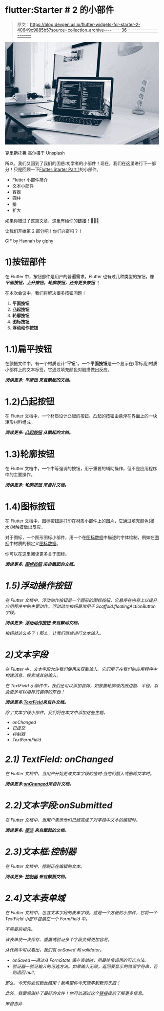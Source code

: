 # flutter:Starter # 2 的小部件

> 原文：<https://blog.devgenius.io/flutter-widgets-for-starter-2-40649c9885b5?source=collection_archive---------36----------------------->

![](img/f19cf2181b44fdd5a976fa16b9c4b6ae.png)

克里斯托弗·高尔摄于 Unsplash

所以，我们又回到了我们的困惑:初学者的小部件！现在，我们在这里进行下一部分！只是回顾一下[Flutter:Starter Part 1](https://medium.com/dev-genius/flutter-widgets-for-starter-1-6aa0860039b6)的小部件。

*   Flutter 小部件简介
*   文本小部件
*   容器
*   圆柱
*   排
*   扩大

如果你错过了这篇文章，这里有给你的[链接](https://medium.com/dev-genius/flutter-widgets-for-starter-1-6aa0860039b6)！💙💙💙

让我们开始第 2 部分吧！你们兴奋吗？！

GIF by Hannah by giphy

# 1)按钮部件

在 Flutter 中，按钮部件是用户的普遍需求。Flutter 也有过几种类型的按钮，像 ***平面按钮，上升按钮，轮廓按钮，还有更多按钮*** ！

在本次会议中，我们将解决很多按钮问题！

1.  **平面按钮**
2.  **凸起按钮**
3.  **轮廓按钮**
4.  **图标按钮**
5.  **浮动动作按钮**

# 1.1)扁平按钮

在颤振文件中，有一个材质设计"**平钮**"。一个**平面按钮**是一个显示在(零标高)材质小部件上的文本标签，它通过填充颜色对触摸做出反应。

***阅读更多:*** [***平按钮***](https://api.flutter.dev/flutter/material/FlatButton-class.html) ***来自飘起的文档。***

# 1.2)凸起按钮

在 Flutter 文档中，一个材质设计凸起的按钮。凸起的按钮由悬浮在界面上的一块矩形材料组成。

***阅读更多:*** [***凸起按钮***](https://api.flutter.dev/flutter/material/RaisedButton-class.html) ***从飘起的文档。***

# 1.3)轮廓按钮

在 Flutter 文档中，一个中等强调的按钮，用于重要的辅助操作，但不是应用程序中的主要操作。

***阅读更多:*** [***轮廓按钮***](https://api.flutter.dev/flutter/material/OutlineButton-class.html) ***来自扑文档。***

# 1.4)图标按钮

在 Flutter 文档中，图标按钮是打印在材质小部件上的图片，它通过填充颜色(墨水)对触摸做出反应。

对于图标，一个图形图标小部件，用一个在[图标数据](https://api.flutter.dev/flutter/widgets/IconData-class.html)中描述的字体绘制，例如在[图标](https://api.flutter.dev/flutter/material/Icons-class.html)中材质的预定义[图标数据](https://api.flutter.dev/flutter/widgets/IconData-class.html)。

你可以在这里阅读更多关于图标[](https://api.flutter.dev/flutter/widgets/Icon-class.html)*。*

****阅读更多:*** [***图标按钮***](https://api.flutter.dev/flutter/material/IconButton-class.html) ***来自飘起的文档。****

# *1.5)浮动操作按钮*

*在 Flutter 文档中，浮动动作按钮是一个圆形的图标按钮，它悬停在内容上以提升应用程序中的主要动作。浮动动作按钮最常用于 Scaffold.floatingActionButton 字段。*

****阅读更多:*** [***浮动动作按钮***](https://api.flutter.dev/flutter/material/FloatingActionButton-class.html) ***来自飘动文档。****

*按钮就这么多了！那么，让我们继续进行文本输入。*

# *2)文本字段*

*在 Flutter 中，文本字段允许我们使用来获取输入。它们用于在我们的应用程序中构建消息、搜索或其他输入。*

*在 TextField 小部件中，我们还可以添加装饰，如放置轮廓或内嵌边框、半径，以及更多可以用样式装饰的东西！*

****阅读更多:***[***TextField***](https://api.flutter.dev/flutter/material/TextField-class.html)***来自扑文档。****

*除了文本字段小部件。我们将在本文中添加这些主题。*

*   *onChanged*
*   *已提交*
*   *控制器*
*   *TextFormField*

# *2.1) TextField: onChanged*

*在 Flutter 文档中，当用户开始更改文本字段的值时:当他们插入或删除文本时。*

****阅读更多:***[***onChanged***](https://api.flutter.dev/flutter/material/TextField/onChanged.html)***来自扑文档。****

# *2.2)文本字段:onSubmitted*

*在 Flutter 文档中，当用户表示他们已经完成了对字段中文本的编辑时。*

****阅读更多:*** [***提交***](https://api.flutter.dev/flutter/material/TextField/onSubmitted.html) ***来自飘起的文档。****

# *2.3)文本框:控制器*

*在 Flutter 文档中，控制正在编辑的文本。*

****阅读更多:*** [***控制器***](https://api.flutter.dev/flutter/material/TextField/controller.html) ***来自颤振文档。****

# *2.4)文本表单域*

*在 Flutter 文档中，包含文本字段的表单字段。这是一个方便的小部件，它将一个 TextField 小部件包装在一个 FormField 中。*

*不需要前祖先。*

*该表单使一次保存、重置或验证多个字段变得更加容易。*

*从代码中可以看出，我们有 onSaved 和 validator。*

*   *onSaved —通过从 FormState 保存表单时，用最终值调用的可选方法。*
*   *验证器—验证输入的可选方法。如果输入无效，返回要显示的错误字符串，否则返回 null。*

*那么，今天的会议到此结束！我希望你今天能学到新的东西！*

*此外，我要感谢扑了最好的文件！你可以通过这个[链接](https://flutter.dev/docs)提前了解更多信息。*

*来自吉菲*